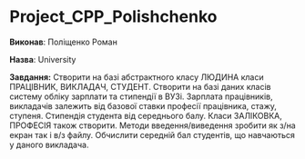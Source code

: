 # Project_CPP_Polishchenko
**Виконав**: Поліщенко Роман

**Назва**: University

**Завдання:** Створити на базі абстрактного  класу ЛЮДИНА класи ПРАЦІВНИК, ВИКЛАДАЧ, СТУДЕНТ. Створити на базі даних класів систему обліку зарплати та стипендії в ВУЗі. Зарплата працівників, викладачів залежить від базової ставки професії працівника, стажу, ступеня. Стипендія студента від середнього балу. Класи ЗАЛІКОВКА, ПРОФЕСІЯ також створити. Методи введення/виведення зробити як з/на екран так і в/з файлу. Обчислити середній бал студентів, що навчаються у даного викладача.
